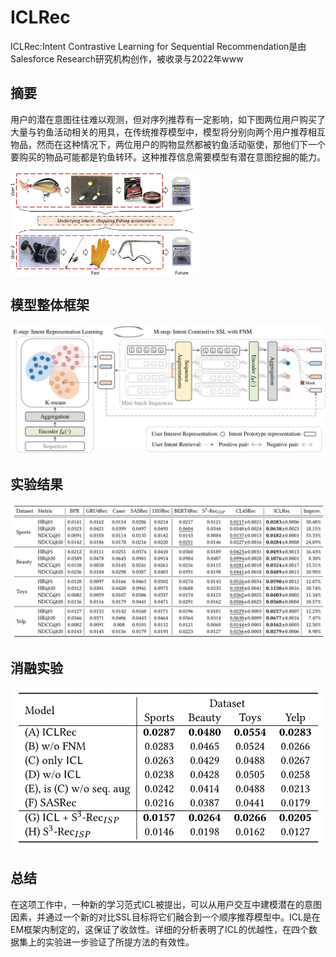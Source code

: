 #  ICLRec
ICLRec:Intent Contrastive Learning for Sequential Recommendation是由Salesforce Research研究机构创作，被收录与2022年www

## 摘要

用户的潜在意图往往难以观测，但对序列推荐有一定影响，如下图两位用户购买了大量与钓鱼活动相关的用具，在传统推荐模型中，模型将分别向两个用户推荐相互物品，然而在这种情况下，两位用户的购物显然都被钓鱼活动驱使，那他们下一个要购买的物品可能都是钓鱼转环。这种推荐信息需要模型有潜在意图挖掘的能力。

<img src="./motivation_sports.png" width="300">

## 模型整体框架


<img src="./model.png" width="800">

### 
实验结果
---
![img.png](img.png)
### 
消融实验
---
![img_1.png](img_1.png)


总结
---
在这项工作中，一种新的学习范式ICL被提出，可以从用户交互中建模潜在的意图因素，并通过一个新的对比SSL目标将它们融合到一个顺序推荐模型中。ICL是在EM框架内制定的，这保证了收敛性。详细的分析表明了ICL的优越性，在四个数据集上的实验进一步验证了所提方法的有效性。